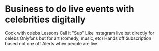 # Business to do live events with celebrities digitally
Cook with celebs
Lessons
Call it "Sup"
Like Instagram live but directly for celebs
Onlyfans but for art (comedy, music, etc)
Hands off
Subscription based not one off 
Alerts when people are live
